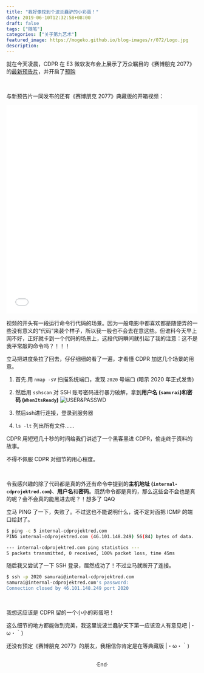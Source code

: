 ```yaml
---
title: "我好像挖到个波兰蠢驴的小彩蛋！"
date: 2019-06-10T12:32:58+08:00
draft: false
tags: ["随笔"]
categories: ["关于第九艺术"]
featured_image: https://mogeko.github.io/blog-images/r/072/Logo.jpg
description: 
---
```

<!-- 
![](https://mogeko.github.io/blog-images/r/072/)
<span class="spoiler" ></span>
&emsp;&emsp;
 -->

 <style>
  #biliplayer {
    width: 100%;
    height: 550px;
  }
  @media only screen and (min-device-width: 320px) and (max-device-width: 480px) {
    #biliplayer {
      width: 100%;
      height: 250px;
    }
  }
</style>

就在今天凌晨，CDPR 在 E3 微软发布会上展示了万众瞩目的《赛博朋克 2077》的[最新预告片](https://www.bilibili.com/video/av55130548)，并开启了[预购](https://www.cyberpunk.net/pre-order)

<br>

与新预告片一同发布的还有《赛博朋克 2077》典藏版的开箱视频：

<iframe id="biliplayer" src="//player.bilibili.com/player.html?aid=55134840&cid=96409417&page=1" scrolling="no" border="0" frameborder="no" framespacing="0" allowfullscreen="true" > </iframe>

视频的开头有一段运行命令行代码的场景。因为一般电影中都喜欢都是随便弄的一些没有意义的“代码”来装个样子，所以我一般也不会去在意这些。但谁料今天早上网不好，正好就卡到一个代码的场景上，这段代码瞬间就引起了我的注意：这不是我平常敲的命令吗？！！！

立马把进度条拉了回去，仔仔细细的看了一遍，才看懂 CDPR 加这几个场景的用意。

1. 首先.用 `nmap -sV` 扫描系统端口，发现 `2020` 号端口 (暗示 2020 年正式发售)

2. 然后用 `sshscan` 对 SSH 账号密码进行暴力破解，拿到**用户名 (`samurai`)**和**密码 (`WhenItsReady`)**
   ![USER&PASSWD](https://mogeko.github.io/blog-images/r/072/user_passwd.jpg)

3. 然后ssh进行连接，登录到服务器

4. `ls -lt` 列出所有文件......

CDPR 用短短几十秒的时间给我们讲述了一个黑客黑进 CDPR，偷走终于资料的故事。

不得不佩服 CDPR 对细节的用心程度。

<br>

令我感兴趣的除了代码都是真的外还有命令中提到的**主机地址 (`internal-cdprojektred.com`)**、**用户名**和**密码**。既然命令都是真的，那么这些会不会也是真的呢？会不会真的能黑进去呢？！<span class="spoiler" >想多了 QAQ</span>

立马 PING 了一下，失败了。不过这也不能说明什么，说不定对面把 ICMP 的端口给封了。

```bash
$ ping -c 5 internal-cdprojektred.com
PING internal-cdprojektred.com (46.101.148.249) 56(84) bytes of data.

--- internal-cdprojektred.com ping statistics ---
5 packets transmitted, 0 received, 100% packet loss, time 45ms
```

随后我又尝试了一下 SSH 登录，居然成功了！不过立马就断开了连接。

```bash
$ ssh -p 2020 samurai@internal-cdprojektred.com 
samurai@internal-cdprojektred.com's password: 
Connection closed by 46.101.148.249 port 2020
```

<br>

我想这应该是 CDPR 留的一个小小的彩蛋吧！

这么细节的地方都能做到完美，我这里说波兰蠢驴天下第一应该没人有意见吧 |・ω・｀)

<span class="spoiler" >还没有预定《赛博朋克 2077》的朋友，我相信你肯定是在等典藏版 |・ω・｀)</span>

<br>

<center>  ·End·  </center>
